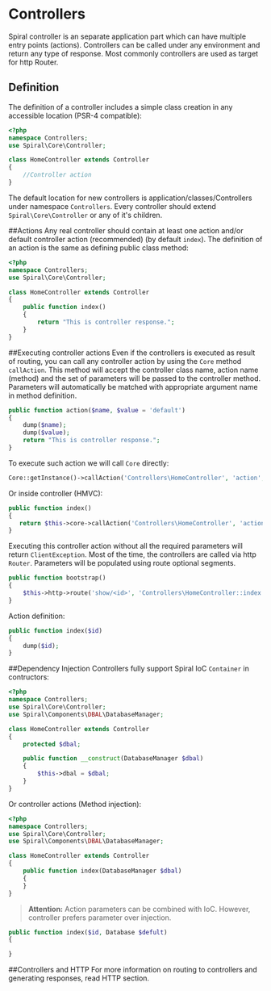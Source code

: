 # Controllers
Spiral controller is an separate application part which can have multiple entry points (actions). 
Controllers can be called under any environment and return any type of response. Most commonly controllers
are used as target for http Router.

## Definition
The definition of a controller includes a simple class creation in any accessible location (PSR-4 compatible):
```php
<?php
namespace Controllers;
use Spiral\Core\Controller;

class HomeController extends Controller
{
    //Controller action  
}
```
The default location for new controllers is application/classes/Controllers under namespace `Controllers`. 
Every controller should extend `Spiral\Core\Controller` or any of it's children.

##Actions
Any real controller should contain at least one action and/or default controller action (recommended) (by default 
`index`). The definition of an action is the same as defining public class method:
```php
<?php
namespace Controllers;
use Spiral\Core\Controller;

class HomeController extends Controller
{
    public function index() 
    {
        return "This is controller response.";
    }
}
```

##Executing controller actions
Even if the controllers is executed as result of routing, you can call any controller action by 
using the `Core` method `callAction`. This method will accept the controller class name, action name (method)
 and the set of parameters will be passed to the controller method. Parameters will automatically be matched
  with appropriate argument name in method definition.
```php
public function action($name, $value = 'default') 
{
    dump($name);
    dump($value);
    return "This is controller response.";
}
```
To execute such action we will call `Core` directly:
```php
Core::getInstance()->callAction('Controllers\HomeController', 'action', ['name' => 'John']);
```
Or inside controller (HMVC):
```php
public function index() 
{
   return $this->core->callAction('Controllers\HomeController', 'action', ['name' => 'John']);
}
```
Executing this controller action without all the required parameters will return `ClientException`. Most
 of the time, the controllers are called via http `Router`. Parameters will be populated using route optional 
 segments.
```php
public function bootstrap()
{
    $this->http->route('show/<id>', 'Controllers\HomeController::index');
}
```
Action definition:
```php
public function index($id) 
{
    dump($id);
}
```

##Dependency Injection
Controllers fully support Spiral IoC `Container` in contructors:
```php
<?php
namespace Controllers;
use Spiral\Core\Controller;
use Spiral\Components\DBAL\DatabaseManager;

class HomeController extends Controller
{
    protected $dbal;

    public function __construct(DatabaseManager $dbal)
    {
        $this->dbal = $dbal;
    }
}
```
Or controller actions (Method injection):
```php
<?php
namespace Controllers;
use Spiral\Core\Controller;
use Spiral\Components\DBAL\DatabaseManager;

class HomeController extends Controller
{
    public function index(DatabaseManager $dbal)
    {
    }
}
```
> **Attention:** Action parameters can be combined with IoC. However, controller prefers 
parameter over injection.

```php
public function index($id, Database $defult)
{

}
```
##Controllers and HTTP
For more information on routing to controllers and generating responses, read HTTP section.

